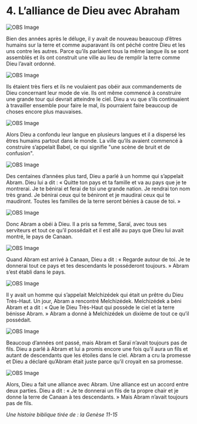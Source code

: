 # 4. L’alliance de Dieu avec Abraham

![OBS Image](https://cdn.door43.org/obs/jpg/360px/obs-en-04-01.jpg)

Bien des années après le déluge, il y avait de nouveau beaucoup d’êtres humains sur la terre et comme auparavant ils ont péché contre Dieu et les uns contre les autres. Parce qu’ils parlaient tous la même langue ils se sont assemblés et ils ont construit une ville au lieu de remplir la terre comme Dieu l’avait ordonné.

![OBS Image](https://cdn.door43.org/obs/jpg/360px/obs-en-04-02.jpg)

Ils étaient très fiers et ils ne voulaient pas obéir aux commandements de Dieu concernant leur mode de vie. Ils ont même commencé à construire une grande tour qui devrait atteindre le ciel. Dieu a vu que s’ils continuaient à travailler ensemble pour faire le mal, ils pourraient faire beaucoup de choses encore plus mauvaises.

![OBS Image](https://cdn.door43.org/obs/jpg/360px/obs-en-04-03.jpg)

Alors Dieu a confondu leur langue en plusieurs langues et il a dispersé les êtres humains partout dans le monde. La ville qu’ils avaient commencé à construire s’appelait Babel, ce qui signifie "une scène de bruit et de confusion".

![OBS Image](https://cdn.door43.org/obs/jpg/360px/obs-en-04-04.jpg)

Des centaines d’années plus tard, Dieu a parlé à un homme qui s’appelait Abram. Dieu lui a dit : « Quitte ton pays et ta famille et va au pays que je te montrerai. Je te bénirai et ferai de toi une grande nation. Je rendrai ton nom très grand. Je bénirai ceux qui te béniront et je maudirai ceux qui te maudiront. Toutes les familles de la terre seront bénies à cause de toi. »

![OBS Image](https://cdn.door43.org/obs/jpg/360px/obs-en-04-05.jpg)

Donc Abram a obéi à Dieu. Il a pris sa femme, Saraï, avec tous ses serviteurs et tout ce qu’il possédait et il est allé au pays que Dieu lui avait montré, le pays de Canaan.

![OBS Image](https://cdn.door43.org/obs/jpg/360px/obs-en-04-06.jpg)

Quand Abram est arrivé à Canaan, Dieu a dit : « Regarde autour de toi. Je te donnerai tout ce pays et tes descendants le posséderont toujours. » Abram s’est établi dans le pays.

![OBS Image](https://cdn.door43.org/obs/jpg/360px/obs-en-04-07.jpg)

Il y avait un homme qui s’appelait Melchizédek qui était un prêtre du Dieu Très-Haut. Un jour, Abram a rencontré Melchizédek. Melchizédek a béni Abram et a dit : « Que le Dieu Très-Haut qui possède le ciel et la terre bénisse Abram. » Abram a donné à Melchizédek un dixième de tout ce qu’il possédait.

![OBS Image](https://cdn.door43.org/obs/jpg/360px/obs-en-04-08.jpg)

Beaucoup d’années ont passé, mais Abram et Saraï n’avait toujours pas de fils. Dieu a parlé à Abram et lui a promis encore une fois qu’il aura un fils et autant de descendants que les étoiles dans le ciel. Abram a cru la promesse et Dieu a déclaré qu’Abram était juste parce qu’il croyait en sa promesse.

![OBS Image](https://cdn.door43.org/obs/jpg/360px/obs-en-04-09.jpg)

Alors, Dieu a fait une alliance avec Abram. Une alliance est un accord entre deux parties. Dieu a dit : « Je te donnerai un fils de ta propre chair et je donne la terre de Canaan à tes descendants. » Mais Abram n’avait toujours pas de fils.

_Une histoire biblique tirée de : la Genèse 11-15_